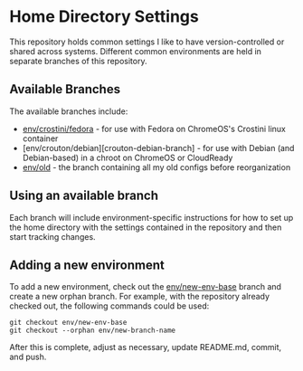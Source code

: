 # Home Directory Settings

This repository holds common settings I like to have version-controlled or
shared across systems. Different common environments are held in separate
branches of this repository.

## Available Branches

The available branches include:

 * [env/crostini/fedora][crostini-fedora-branch] - for use with Fedora on
   ChromeOS's Crostini linux container
 * [env/crouton/debian][crouton-debian-branch] - for use with Debian (and
   Debian-based) in a chroot on ChromeOS or CloudReady
 * [env/old][old-branch] - the branch containing all my old configs before
   reorganization

## Using an available branch

Each branch will include environment-specific instructions for how to set up
the home directory with the settings contained in the repository and then
start tracking changes.

## Adding a new environment

To add a new environment, check out the [env/new-env-base][new-env-base-branch]
branch and create a new orphan branch. For example, with the repository
already checked out, the following commands could be used:

```shell
git checkout env/new-env-base
git checkout --orphan env/new-branch-name
```

After this is complete, adjust as necessary, update README.md, commit, and
push.

[crostini-fedora-branch]: https://github.com/rmgrimm/home-git/tree/env/crostini/fedora
[new-env-base-branch]: https://github.com/rmgrimm/home-git/tree/env/new-env-base
[old-branch]: https://github.com/rmgrimm/home-git/tree/env/old
